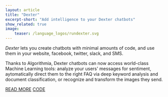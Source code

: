 ```yaml
---
layout: article
title: "Dexter"
excerpt-short: "Add intelligence to your Dexter chatbots"
show_related: true
image:
    teaser: /language_logos/rundexter.svg
---
```


*Dexter* lets you create chatbots with minimal amounts of code, and use them in your website, facebook, twitter, slack, and SMS.

Thanks to Algorithmia, Dexter chatbots can now access world-class Machine Learning tools: analyze your users' messages for sentiment, aytomatically direct them to the right FAQ via deep keyword analysis and document classification, or recognize and transform the images they send.

<a href="https://algorithmia.com/blog/building-an-emotionally-aware-chatbot" class="btn btn-default btn-primary"><i class="fa fa-book" aria-hidden="true"></i> READ MORE</a>
<a href="https://github.com/algorithmiaio/integrations/tree/master/RunDexter/" class="btn btn-default btn-primary"><i class="fa fa-github" aria-hidden="true"></i> CODE</a>
